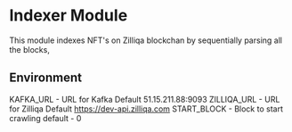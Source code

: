 # Indexer Module

This module indexes NFT's on Zilliqa blockchan by sequentially parsing all the blocks,

## Environment
KAFKA_URL - URL for Kafka Default 51.15.211.88:9093
ZILLIQA_URL - URL for Zilliqa Default  https://dev-api.zilliqa.com
START_BLOCK - Block to start crawling default - 0